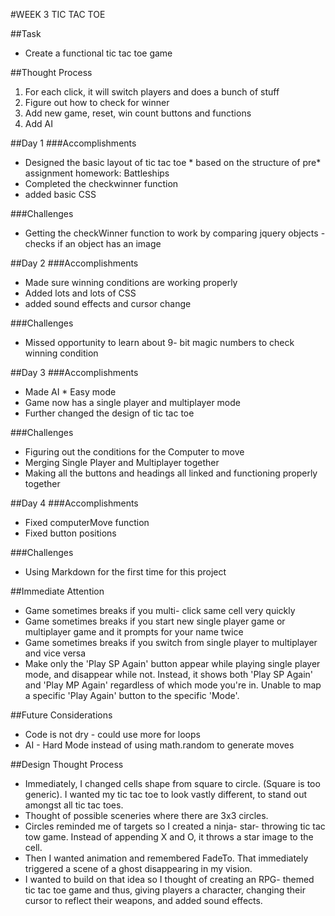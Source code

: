 #WEEK 3 TIC TAC TOE

##Task
* Create a functional tic tac toe game

##Thought Process

1. For each click, it will switch players and does a bunch of stuff
2. Figure out how to check for winner
3. Add new game, reset, win count buttons and functions
4. Add AI

##Day 1
###Accomplishments
* Designed the basic layout of tic tac toe *  based on the structure of pre* assignment homework: Battleships
* Completed the checkwinner function
* added basic CSS

###Challenges
* Getting the checkWinner function to work by comparing jquery objects -  checks if an object has an image

##Day 2
###Accomplishments
* Made sure winning conditions are working properly
* Added lots and lots of CSS
* added sound effects and cursor change

###Challenges
* Missed opportunity to learn about 9- bit magic numbers to check winning condition

##Day 3
###Accomplishments
* Made AI *  Easy mode
* Game now has a single player and multiplayer mode
* Further changed the design of tic tac toe

###Challenges
* Figuring out the conditions for the Computer to move
* Merging Single Player and Multiplayer together
* Making all the buttons and headings all linked and functioning properly together

##Day 4
###Accomplishments
* Fixed computerMove function
* Fixed button positions

###Challenges
* Using Markdown for the first time for this project

##Immediate Attention
* Game sometimes breaks if you multi- click same cell very quickly
* Game sometimes breaks if you start new single player game or multiplayer game and it prompts for your name twice
* Game sometimes breaks if you switch from single player to multiplayer and vice versa
* Make only the 'Play SP Again' button appear while playing single player mode, and disappear while not. Instead, it shows both 'Play SP Again' and 'Play MP Again' regardless of which mode you're in. Unable to map a specific 'Play Again' button to the specific 'Mode'.

##Future Considerations
* Code is not dry -  could use more for loops
* AI -  Hard Mode instead of using math.random to generate moves

##Design Thought Process
* Immediately, I changed cells shape from square to circle. (Square is too generic). I wanted my tic tac toe to look vastly different, to stand out amongst all tic tac toes.
* Thought of possible sceneries where there are 3x3 circles.
* Circles reminded me of targets so I created a ninja- star- throwing tic tac tow game. Instead of appending X and O, it throws a star image to the cell.
* Then I wanted animation and remembered FadeTo. That immediately triggered a scene of a ghost disappearing in my vision.
* I wanted to build on that idea so I thought of creating an RPG- themed tic tac toe game and thus, giving players a character, changing their cursor to reflect their weapons, and added sound effects.
